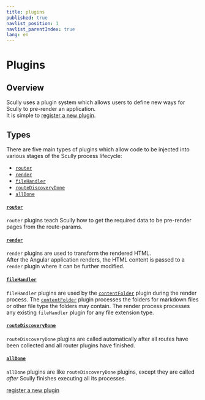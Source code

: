 ```yaml
---
title: plugins
published: true
navlist_position: 1
navlist_parentIndex: true
lang: en
---
```


# Plugins <!-- omit in toc -->

## Overview <!-- omit in toc -->

Scully uses a plugin system which allows users to define new ways for Scully to pre-render an application.  
It is simple to [register a new plugin](/docs/learn/plugins/register-a-new-plugin).

## Types <!-- omit in toc -->

There are five main types of plugins which allow code to be injected into various stages of the Scully process lifecycle:

<div class="docs-toc no-spacing"></div>

- [`router`](#router)
- [`render`](#render)
- [`fileHandler`](#filehandler)
- [`routeDiscoveryDone`](#routediscoverydone)
- [`allDone`](#alldone)

#### [`router`](/docs/learn/plugins/types/router)

`router` plugins teach Scully how to get the required data to be pre-render pages from the route-params.

#### [`render`](/docs/learn/plugins/types/render)

`render` plugins are used to transform the rendered HTML.  
After the Angular application renders, the HTML content is passed to a `render` plugin where it can be further modified.

#### [`fileHandler`](/docs/learn/plugins/types/file-handler)

`fileHandler` plugins are used by the [`contentFolder`](/docs/learn/plugins/built-in-plugins/contentFolder) plugin during the render process. The [`contentFolder`](/docs/learn/plugins/built-in-plugins/contentFolder) plugin processes the folders for markdown files or other file type the folders may contain. The render process processes any existing `fileHandler` plugin for any file extension type.

#### [`routeDiscoveryDone`](/docs/learn/plugins/types/routeDiscoveryDone)

`routeDiscoveryDone` plugins are called automatically after all routes have been collected and all router plugins have finished.

#### [`allDone`](/docs/learn/plugins/types/allDone)

`allDone` plugins are like `routeDiscoveryDone` plugins, except they are called _after_ Scully finishes executing all its processes.

<div class="docs-prev_next">
  <a class="next" href="/docs/learn/plugins/register-a-new-plugin">register a new plugin</a>
</div>
